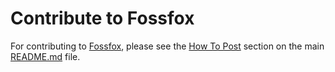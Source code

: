 # Contribute to Fossfox

For contributing to [Fossfox](https://fossfox.com/), please see the [How To Post](https://github.com/fossfox-com/fossfox#-how-to-post) section on the main [README.md](README.md) file.